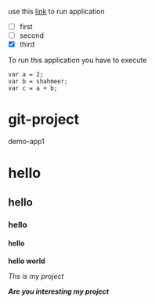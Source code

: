 use this [link](https://github.com) to run application

- [ ] first
- [ ] second
- [x] third

To run this application you have to execute
~~~
var a = 2;
var b = shahmeer;
var c = a + b;
~~~




# git-project
demo-app1

# hello 
## hello
### hello
#### hello

**hello world**

*Ths is my project*

***Are you interesting my project***
